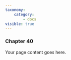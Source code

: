 ```yaml
---
taxonomy:
    category:
        - docs
visible: true
---
```


### Chapter 40


Your page content goes here.